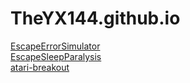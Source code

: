 # TheYX144.github.io
[EscapeErrorSimulator](theyx144.gihtub.io/EscapeErrorSimulator)
<br>
[EscapeSleepParalysis](theyx144.github.io/EscapeSleepParalysis)
<br>
[atari-breakout](theyx144.github.io/atari-breakout)
<br>
